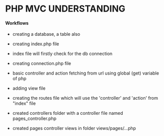 # PHP MVC UNDERSTANDING

#### Workflows

- creating a database, a table also

- creating index.php file

- index file will firstly check for the db connection

- creating connection.php file

- basic controller and action fetching from url using global (get) variable of php

- adding view file

- creating the routes file which will use the 'controller' and 'action' from "index" file

- created controllers folder with a controller file named pages_controller.php

- created pages controller views in folder views/pages/...php